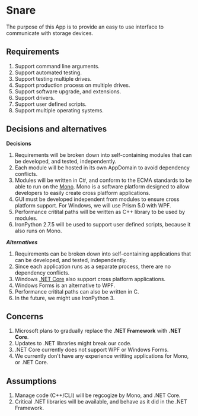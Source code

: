 # Snare
The purpose of this App is to provide an easy to use interface to communicate with storage devices.

## Requirements
1. Support command line arguments.
2. Support automated testing.
3. Support testing multiple drives.
4. Support production process on multiple drives.
6. Support software upgrade, and extensions.
7. Support drivers.
8. Support user defined scripts.
9. Support multiple operating systems.

## Decisions and alternatives
**Decisions**

1. Requirements will be broken down into self-containing modules that can be developed, and tested, independently.
2. Each module will be hosted in its own AppDomain to avoid dependency conflicts.
3. Modules will be written in C#, and conform to the ECMA standards to be able to run on the [Mono](http://www.mono-project.com/). Mono is a software platform designed to allow developers to easily create cross platform applications.
4. GUI must be developed independent from modules to ensure cross platform support. For Windows, we will use Prism 5.0 with WPF.
5. Performance critital paths will be written as C++ library to be used by modules.
6. IronPython 2.7.5 will be used to support user defined scripts, because it also runs on Mono.

***Alternatives***

1. Requirements can be broken down into self-containing applications that can be developed, and tested, independently.
2. Since each application runs as a separate process, there are no dependency conflicts.
3. Windows [.NET Core](http://dotnet.github.io/core/about/overview.html) also support cross platform applications.
4. Windows Forms is an alternative to WPF.
5. Performance critital paths can also be written in C.
6. In the future, we might use IronPython 3.

## Concerns
1. Microsoft plans to gradually replace the **.NET Framework** with **.NET Core**.
  1. Updates to .NET libraries might break our code.
  2. .NET Core currently does not support WPF or Windows Forms.
2. We currently don't have any experience writting applications for Mono, or .NET Core.

## Assumptions
1. Manage code (C++/CLI) will be regcogize by Mono, and .NET Core.
2. Critical .NET libraries will be available, and behave as it did in the .NET Framework.
